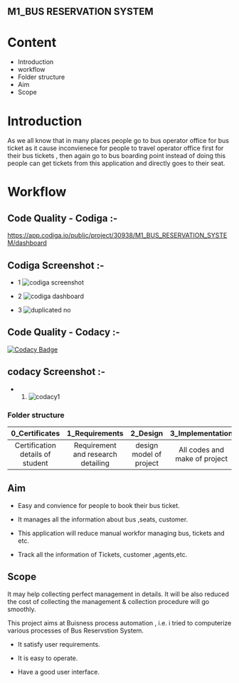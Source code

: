 ## M1_BUS RESERVATION SYSTEM

# Content

* Introduction
* workflow
* Folder structure
* Aim
* Scope


# Introduction

As we all know that in many places people go to bus operator office for bus ticket as it cause inconvienece for people to travel operator office first for their bus tickets , then again go to bus boarding point instead of doing this people can get tickets from this application and directly goes to their seat.

# Workflow

## Code Quality - Codiga :-
https://app.codiga.io/public/project/30938/M1_BUS_RESERVATION_SYSTEM/dashboard

## Codiga Screenshot :-

* 1 ![codiga screenshot](https://user-images.githubusercontent.com/98845934/153364176-f881c3e7-7dc1-46b6-a3b2-7f171a1377cc.png)

* 2 ![codiga dashboard](https://user-images.githubusercontent.com/98845934/153391776-116ea965-4cce-4747-9641-4c4b6943091f.png)

* 3 ![duplicated no](https://user-images.githubusercontent.com/98845934/153391790-08e8d968-0696-4d3d-8cc1-5d9deb64613e.png)


## Code Quality - Codacy :- 
[![Codacy Badge](https://app.codacy.com/project/badge/Grade/c5a12606f2724bbbb82bba55d3340c0e)](https://www.codacy.com/gh/vikash2839/M1_BUS_RESERVATION_SYSTEM/dashboard?utm_source=github.com&amp;utm_medium=referral&amp;utm_content=vikash2839/M1_BUS_RESERVATION_SYSTEM&amp;utm_campaign=Badge_Grade)

## codacy Screenshot :-

* 1. ![codacy1](https://user-images.githubusercontent.com/98845934/153395029-a20fced5-5c89-4705-9f84-ee19f40dbb00.png)




### Folder structure 

| 0_Certificates | 1_Requirements | 2_Design | 3_Implementation | 4_TestplanAndOutput | 5_Report | 6_Images_and_output | 7_Others |
|:--------------:|:--------------:|:--------:|:----------------:|:-------------------:|:--------:|:-------------------:|:--------:|
| Certification details of student | Requirement and research detailing | design model of project | All codes and make of project | Requirements and test plan | Project report | Screenshots of project | Refrences details |   


## Aim

* Easy and convience for people to book their bus ticket.

* It manages all the information about bus ,seats, customer.

* This application will reduce manual workfor managing bus, tickets and etc.

* Track all the information of Tickets, customer ,agents,etc.

## Scope

It may help collecting perfect management in details. It will be also reduced the cost of collecting the management & collection procedure will go  smoothly.

This project aims at Buisness process automation , i.e. i tried to computerize various processes of Bus Reservstion System. 

* It satisfy user requirements.

* It is easy to operate.

* Have a good user interface.

